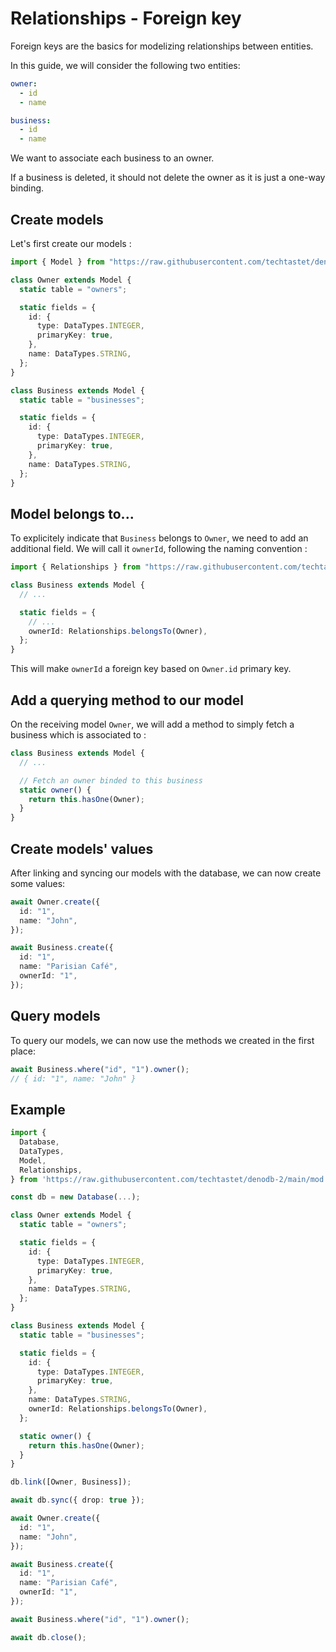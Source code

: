 # Relationships - Foreign key

Foreign keys are the basics for modelizing relationships between entities.

In this guide, we will consider the following two entities:

```yaml
owner:
  - id
  - name

business:
  - id
  - name
```

We want to associate each business to an owner.

If a business is deleted, it should not delete the owner as it is just a one-way binding.

## Create models

Let's first create our models :

```typescript
import { Model } from "https://raw.githubusercontent.com/techtastet/denodb-2/main/mod.ts";

class Owner extends Model {
  static table = "owners";

  static fields = {
    id: {
      type: DataTypes.INTEGER,
      primaryKey: true,
    },
    name: DataTypes.STRING,
  };
}

class Business extends Model {
  static table = "businesses";

  static fields = {
    id: {
      type: DataTypes.INTEGER,
      primaryKey: true,
    },
    name: DataTypes.STRING,
  };
}
```

## Model belongs to...

To explicitely indicate that `Business` belongs to `Owner`, we need to add an additional field. We will call it `ownerId`, following the naming convention :

```typescript
import { Relationships } from "https://raw.githubusercontent.com/techtastet/denodb-2/main/mod.ts";

class Business extends Model {
  // ...

  static fields = {
    // ...
    ownerId: Relationships.belongsTo(Owner),
  };
}
```

This will make `ownerId` a foreign key based on `Owner.id` primary key.

## Add a querying method to our model

On the receiving model `Owner`, we will add a method to simply fetch a business which is associated to :

```typescript
class Business extends Model {
  // ...

  // Fetch an owner binded to this business
  static owner() {
    return this.hasOne(Owner);
  }
}
```

## Create models' values

After linking and syncing our models with the database, we can now create some values:

```typescript
await Owner.create({
  id: "1",
  name: "John",
});

await Business.create({
  id: "1",
  name: "Parisian Café",
  ownerId: "1",
});
```

## Query models

To query our models, we can now use the methods we created in the first place:

```typescript
await Business.where("id", "1").owner();
// { id: "1", name: "John" }
```

## Example

```typescript
import {
  Database,
  DataTypes,
  Model,
  Relationships,
} from 'https://raw.githubusercontent.com/techtastet/denodb-2/main/mod.ts';

const db = new Database(...);

class Owner extends Model {
  static table = "owners";

  static fields = {
    id: {
      type: DataTypes.INTEGER,
      primaryKey: true,
    },
    name: DataTypes.STRING,
  };
}

class Business extends Model {
  static table = "businesses";

  static fields = {
    id: {
      type: DataTypes.INTEGER,
      primaryKey: true,
    },
    name: DataTypes.STRING,
    ownerId: Relationships.belongsTo(Owner),
  };

  static owner() {
    return this.hasOne(Owner);
  }
}

db.link([Owner, Business]);

await db.sync({ drop: true });

await Owner.create({
  id: "1",
  name: "John",
});

await Business.create({
  id: "1",
  name: "Parisian Café",
  ownerId: "1",
});

await Business.where("id", "1").owner();

await db.close();
```
